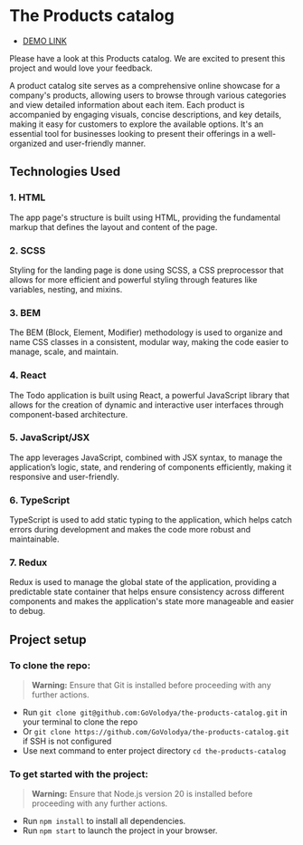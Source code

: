 # The Products catalog

- [DEMO LINK](https://GoVolodya.github.io/the-products-catalog/)

Please have a look at this Products catalog. We are excited to present this project and would love your feedback.

A product catalog site serves as a comprehensive online showcase for a company's products, allowing users to browse
through various categories and view detailed information about each item. Each product is accompanied by engaging
visuals, concise descriptions, and key details, making it easy for customers to explore the available options.
It's an essential tool for businesses looking to present their offerings in a well-organized and user-friendly manner.


## Technologies Used

### 1. HTML
The app page's structure is built using HTML, providing the fundamental markup that defines the layout and content
of the page.

### 2. SCSS
Styling for the landing page is done using SCSS, a CSS preprocessor that allows for more efficient and powerful styling
through features like variables, nesting, and mixins.

### 3. BEM
The BEM (Block, Element, Modifier) methodology is used to organize and name CSS classes in a consistent, modular way,
making the code easier to manage, scale, and maintain.

### 4. React
The Todo application is built using React, a powerful JavaScript library that allows for the creation of dynamic
and interactive user interfaces through component-based architecture.

### 5. JavaScript/JSX
The app leverages JavaScript, combined with JSX syntax, to manage the application’s logic, state, and rendering
of components efficiently, making it responsive and user-friendly.

### 6. TypeScript
TypeScript is used to add static typing to the application, which helps catch errors during development and makes
the code more robust and maintainable.

### 7. Redux
Redux is used to manage the global state of the application, providing a predictable state container that helps
ensure consistency across different components and makes the application's state more manageable and easier to debug.


## Project setup

### To clone the repo:

> **Warning:** Ensure that Git is installed before proceeding with any further actions.

- Run `git clone git@github.com:GoVolodya/the-products-catalog.git` in your terminal to clone the repo
- Or `git clone https://github.com/GoVolodya/the-products-catalog.git` if SSH is not configured
- Use next command to enter project directory `cd the-products-catalog`


### To get started with the project:

> **Warning:** Ensure that Node.js version 20 is installed before proceeding with any further actions.

- Run `npm install` to install all dependencies.
- Run `npm start` to launch the project in your browser.
